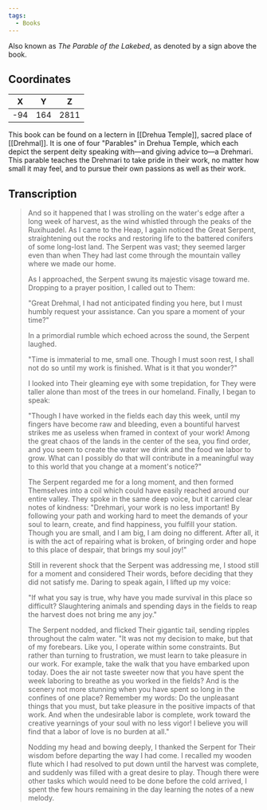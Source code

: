 ```yaml
---
tags:
  - Books
---
```


Also known as *The Parable of the Lakebed*, as denoted by a sign above the book.

## Coordinates
| **X** | **Y** | **Z** |
| :---: | :---: | :---: |
|  -94  |  164  | 2811  |

This book can be found on a lectern in [[Drehua Temple]], sacred place of [[Drehmal]]. It is one of four "Parables" in Drehua Temple, which each depict the serpent deity speaking with—and giving advice to—a Drehmari. This parable teaches the Drehmari to take pride in their work, no matter how small it may feel, and to pursue their own passions as well as their work.

## Transcription
> And so it happened that I was strolling on the water's edge after a long week of harvest, as the wind whistled through the peaks of the Ruxihuadel. As I came to the Heap, I again noticed the Great Serpent, straightening out the rocks and restoring life to the battered conifers of some long-lost land. The Serpent was vast; they seemed larger even than when They had last come through the mountain valley where we made our home.
>
> As I approached, the Serpent swung its majestic visage toward me. Dropping to a prayer position, I called out to Them:
>
> "Great Drehmal, I had not anticipated finding you here, but I must humbly request your assistance. Can you spare a moment of your time?"
>
> In a primordial rumble which echoed across the sound, the Serpent laughed.
>
> "Time is immaterial to me, small one. Though I must soon rest, I shall not do so until my work is finished. What is it that you wonder?"
>
> I looked into Their gleaming eye with some trepidation, for They were taller alone than most of the trees in our homeland. Finally, I began to speak:
>
> "Though I have worked in the fields each day this week, until my fingers have become raw and bleeding, even a bountiful harvest strikes me as useless when framed in context of your work! Among the great chaos of the lands in the center of the sea, you find order, and you seem to create the water we drink and the food we labor to grow. What can I possibly do that will contribute in a meaningful way to this world that you change at a moment's notice?"
>
> The Serpent regarded me for a long moment, and then formed Themselves into a coil which could have easily reached around our entire valley. They spoke in the same deep voice, but it carried clear notes of kindness: "Drehmari, your work is no less important! By following your path and working hard to meet the demands of your soul to learn, create, and find happiness, you fulfill your station. Though you are small, and I am big, I am doing no different. After all, it is with the act of repairing what is broken, of bringing order and hope to this place of despair, that brings my soul joy!"
>
> Still in reverent shock that the Serpent was addressing me, I stood still for a moment and considered Their words, before deciding that they did not satisfy me. Daring to speak again, I lifted up my voice:
>
> "If what you say is true, why have you made survival in this place so difficult? Slaughtering animals and spending days in the fields to reap the harvest does not bring me any joy."
>
> The Serpent nodded, and flicked Their gigantic tail, sending ripples throughout the calm water. "It was not my decision to make, but that of my forebears. Like you, I operate within some constraints. But rather than turning to frustration, we must learn to take pleasure in our work. For example, take the walk that you have embarked upon today. Does the air not taste sweeter now that you have spent the week laboring to breathe as you worked in the fields? And is the scenery not more stunning when you have spent so long in the confines of one place? Remember my words: Do the unpleasant things that you must, but take pleasure in the positive impacts of that work. And when the undesirable labor is complete, work toward the creative yearnings of your soul with no less vigor! I believe you will find that a labor of love is no burden at all."
>
> Nodding my head and bowing deeply, I thanked the Serpent for Their wisdom before departing the way I had come. I recalled my wooden flute which I had resolved to put down until the harvest was complete, and suddenly was filled with a great desire to play. Though there were other tasks which would need to be done before the cold arrived, I spent the few hours remaining in the day learning the notes of a new melody.

